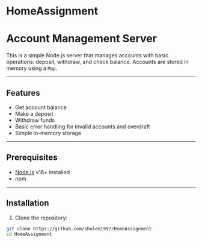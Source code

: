 # HomeAssignment

# Account Management Server

This is a simple Node.js server that manages accounts with basic operations: deposit, withdraw, and check balance. Accounts are stored in memory using a `Map`.

---

## Features

- Get account balance
- Make a deposit
- Withdraw funds
- Basic error handling for invalid accounts and overdraft
- Simple in-memory storage

---

## Prerequisites

- [Node.js](https://nodejs.org/) v16+ installed
- npm

---

## Installation

1. Clone the repository:

```bash
git clone https://github.com/shulem1997/HomeAssignment
cd HomeAssignment
